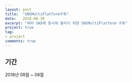 ```yaml
---
layout: post
title:  "SNSMultiPlatform구축"
date:   2018-08-30
excerpt: "여러 SNS에 동시에 올리기 위한 SNSMultiPlatform 구축"
project: true
tag:
- project
comments: true
---
```


## 기간

2018년 08월 ~ 08월